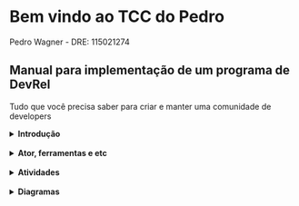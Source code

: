 
# Bem vindo ao TCC do Pedro
Pedro Wagner - DRE: 115021274


## Manual para implementação de um programa de DevRel
Tudo que você precisa saber para criar e manter uma comunidade de developers

<details>
<summary><strong>Introdução</strong></summary>
<br>
Aqui vai a introdução.
</details>
<br>
<details>
<summary><strong>Ator, ferramentas e etc</strong></summary>
<br>
Ator ferramentas e etc
</details>
<br>
<details>
<summary><strong>Atividades</strong></summary>
<br>
 [Lista de atividades](https://pedrowagner.github.io/DevRel/Atividades)
</details>
<br>
<details>
<summary><strong>Diagramas</strong></summary>
<br>
Aqui vai ter uns diagramas
</details>
